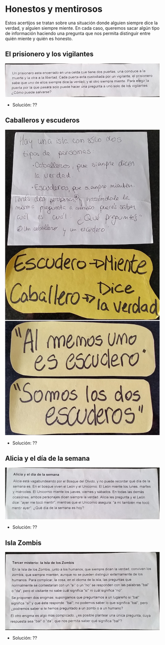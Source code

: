 Honestos y mentirosos
=====================

Estos acertijos se tratan sobre una situación donde alguien siempre dice la verdad, y alguien siempre miente. En cada caso, queremos sacar algún tipo de información haciendo una pregunta que nos permita distinguir entre quién miente y quién es honesto.

El prisionero y los vigilantes
------------------------------

![](prisionero_vigilantes.jpg)

* Solución: ??

Caballeros y escuderos
----------------------

![](caballeros_escuderos.jpg)
![](caballeros_escuderos_2.jpg)

* Solución: ??

Alicia y el día de la semana
-------------

![](alicia_semana.jpg)

* Solución: ??

Isla Zombis
-----------
![](isla_zombis.jpg)

* Solución: ??
